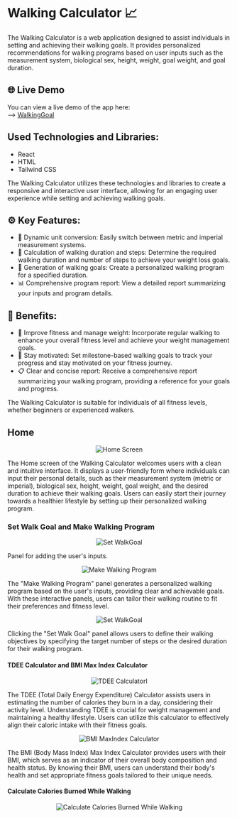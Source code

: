 <h1>Walking Calculator 📈</h1>
 
<p>
  The Walking Calculator is a web application designed to assist individuals in setting and achieving their walking goals.
  It provides personalized recommendations for walking programs based on user inputs such as the measurement system,
  biological sex, height, weight, goal weight, and goal duration.
</p>

## 🌐 Live Demo

You can view a live demo of the app here:<br/>
--> <a href="https://pavlinbg.github.io/WalkingGoal">WalkingGoal</a><br/>


<h2>Used Technologies and Libraries:</h2>
<ul>
  <li>React </li>
  <li>HTML </li>
   <li>Tailwind CSS</li>
</ul>

<p>
  The Walking Calculator utilizes these technologies and libraries to create a responsive and interactive user interface,
  allowing for an engaging user experience while setting and achieving walking goals.
</p>

<h2>⚙️ Key Features:</h2>
<ul>
  <li>🔄 Dynamic unit conversion: Easily switch between metric and imperial measurement systems.</li>
  <li>📝 Calculation of walking duration and steps: Determine the required walking duration and number of steps to achieve your weight loss goals.</li>
  <li>📅 Generation of walking goals: Create a personalized walking program for a specified duration.</li>
  <li>📊 Comprehensive program report: View a detailed report summarizing your inputs and program details.</li>
</ul>

<h2>🌟 Benefits:</h2>
<ul>
  <li>💪 Improve fitness and manage weight: Incorporate regular walking to enhance your overall fitness level and achieve your weight management goals.</li>
  <li>📅 Stay motivated: Set milestone-based walking goals to track your progress and stay motivated on your fitness journey.</li>
  <li>📋 Clear and concise report: Receive a comprehensive report summarizing your walking program, providing a reference for your goals and progress.</li>
</ul>

<p>
  The Walking Calculator is suitable for individuals of all fitness levels, whether beginners or experienced walkers.
</p>





## Home
  
<p align="center">
  <img src="/img/Home.png" alt="Home Screen">
</p>
 
<p>
 The Home screen of the Walking Calculator welcomes users with a clean and intuitive interface. It displays a user-friendly form where individuals can input their personal details, such as their measurement system (metric or imperial), biological sex, height, weight, goal weight, and the desired duration to achieve their walking goals. Users can easily start their journey towards a healthier lifestyle by setting up their personalized walking program.
</p>
   

 

### Set Walk Goal and Make Walking Program 
 
<p align="center">
  <img src="/img/SetWalkGoal.png" alt="Set WalkGoal">
</p>  

 
<p>Panel for adding the user's inputs.</p>

 
<p align="center">
  <img src="/img/MakeWalkingProgram.png" alt="Make Walking Program">
</p>  

<p> The "Make Walking Program" panel generates a personalized walking program based on the user's inputs, providing clear and achievable goals. With these interactive panels, users can tailor their walking routine to fit their preferences and fitness level.</p>

<p align="center">
  <img src="/img/GenerateWalkingGoal.png" alt="Set WalkGoal">
</p>  


 
<p>
Clicking the "Set Walk Goal" panel allows users to define their walking objectives by specifying the target number of steps or the desired duration for their walking program.  
</p>
 
#### TDEE Calculator and BMI Max Index Calculator

<p align="center">
  <img src="/img/TDEECalculator.png" alt="TDEE Calculatorl">
</p>  

<p>
  The TDEE (Total Daily Energy Expenditure) Calculator assists users in estimating the number of calories they burn in a day, considering their activity level. Understanding TDEE is crucial for weight management and maintaining a healthy lifestyle. Users can utilize this calculator to effectively align their caloric intake with their fitness goals.
</p>

<p align="center">
  <img src="/img/BMIMaxIndexCalculator.png" alt="BMI MaxIndex Calculator">
</p>  

 
 <p>
  The BMI (Body Mass Index) Max Index Calculator provides users with their BMI, which serves as an indicator of their overall body composition and health status. By knowing their BMI, users can understand their body's health and set appropriate fitness goals tailored to their unique needs.
</p>

#### Calculate Calories Burned While Walking
 
<p align="center">
  <img src="/img/CalculateCaloriesBurnedWhileWalking.png" alt="Calculate Calories Burned While Walking">
</p> 


 


 
  
